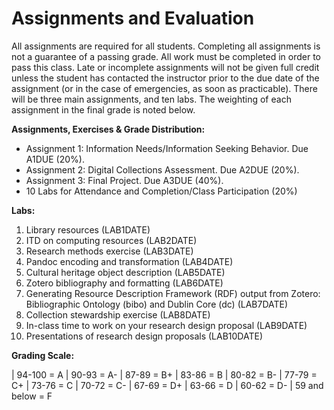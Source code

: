 # Assignments and Evaluation
All assignments are required for all students. Completing all assignments is not a guarantee of a passing grade. 
All work must be completed in order to pass this class. Late or incomplete assignments will not be given 
full credit unless the student has contacted the instructor prior to the due date of the assignment 
(or in the case of emergencies, as soon as practicable).  There will be three main assignments, and ten labs.
The weighting of each assignment in the final grade is noted below. 

**Assignments, Exercises & Grade Distribution:** 

 - Assignment 1: Information Needs/Information Seeking Behavior. Due A1DUE (20%).
 - Assignment 2: Digital Collections Assessment. Due A2DUE (20%).
 - Assignment 3: Final Project. Due A3DUE (40%).
 - 10 Labs for Attendance and Completion/Class Participation (20%) 

**Labs:**

 1. Library resources (LAB1DATE) 
 2. ITD on computing resources (LAB2DATE)
 3. Research methods exercise (LAB3DATE) 
 4. Pandoc encoding and transformation (LAB4DATE) 
 5. Cultural heritage object description (LAB5DATE)
 6. Zotero bibliography and formatting (LAB6DATE) 
 7. Generating Resource Description Framework (RDF) output from Zotero: Bibliographic Ontology (bibo) and Dublin Core (dc) (LAB7DATE)
 8. Collection stewardship exercise (LAB8DATE) 
 9. In-class time to work on your research design proposal (LAB9DATE) 
 10. Presentations of research design proposals (LAB10DATE) 

**Grading Scale:**

| 94-100 = A
| 90-93 = A-
| 87-89 = B+
| 83-86 = B
| 80-82 = B-
| 77-79 = C+
| 73-76 = C
| 70-72 = C-
| 67-69 = D+
| 63-66 = D
| 60-62 = D-
| 59 and below = F
